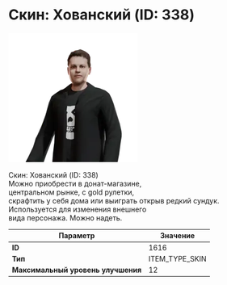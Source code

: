 # Скин: Хованский (ID: 338)

![Item Image](../img/1616.webp?raw=true)

Скин: Хованский (ID: 338)<br>Можно приобрести в донат-магазине,<br>центральном рынке, с gold рулетки,<br>скрафтить у себя дома или выиграть открыв редкий сундук.<br>Используется для изменения внешнего<br>вида персонажа. Можно надеть.


| Параметр | Значение |
|----------|----------|
| **ID** | 1616 |
| **Тип** | ITEM_TYPE_SKIN |
| **Максимальный уровень улучшения** | 12 |

